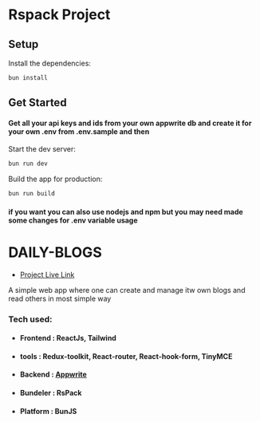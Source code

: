 # Rspack Project

## Setup

Install the dependencies:

```bash
bun install
```

## Get Started


#### Get all your api keys and ids from your own appwrite db and create it for your own .env from .env.sample and then 


Start the dev server:

```bash
bun run dev
```

Build the app for production:

```bash
bun run build
```

#### if you want you can also use nodejs and npm but you may need made some changes for .env variable usage

# DAILY-BLOGS

- [Project Live Link](daily-blogs-bdqw.vercel.app)




A simple web app where one can create and manage itw own blogs and read others in most simple way

### Tech used:
- #### Frontend : ReactJs, Tailwind
- #### tools : Redux-toolkit, React-router, React-hook-form, TinyMCE
- #### Backend : [Appwrite](https://www.appwrite.io)
- #### Bundeler :  RsPack
- #### Platform :  BunJS

